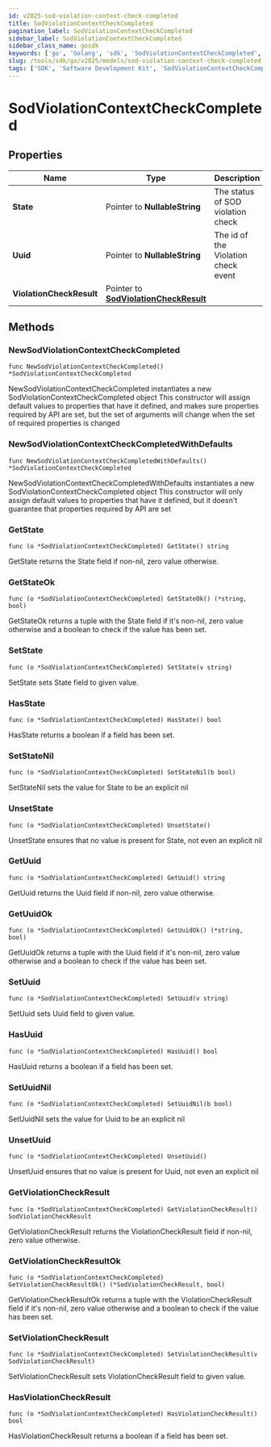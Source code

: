 ```yaml
---
id: v2025-sod-violation-context-check-completed
title: SodViolationContextCheckCompleted
pagination_label: SodViolationContextCheckCompleted
sidebar_label: SodViolationContextCheckCompleted
sidebar_class_name: gosdk
keywords: ['go', 'Golang', 'sdk', 'SodViolationContextCheckCompleted', 'V2025SodViolationContextCheckCompleted'] 
slug: /tools/sdk/go/v2025/models/sod-violation-context-check-completed
tags: ['SDK', 'Software Development Kit', 'SodViolationContextCheckCompleted', 'V2025SodViolationContextCheckCompleted']
---
```


# SodViolationContextCheckCompleted

## Properties

Name | Type | Description | Notes
------------ | ------------- | ------------- | -------------
**State** | Pointer to **NullableString** | The status of SOD violation check | [optional] 
**Uuid** | Pointer to **NullableString** | The id of the Violation check event | [optional] 
**ViolationCheckResult** | Pointer to [**SodViolationCheckResult**](sod-violation-check-result) |  | [optional] 

## Methods

### NewSodViolationContextCheckCompleted

`func NewSodViolationContextCheckCompleted() *SodViolationContextCheckCompleted`

NewSodViolationContextCheckCompleted instantiates a new SodViolationContextCheckCompleted object
This constructor will assign default values to properties that have it defined,
and makes sure properties required by API are set, but the set of arguments
will change when the set of required properties is changed

### NewSodViolationContextCheckCompletedWithDefaults

`func NewSodViolationContextCheckCompletedWithDefaults() *SodViolationContextCheckCompleted`

NewSodViolationContextCheckCompletedWithDefaults instantiates a new SodViolationContextCheckCompleted object
This constructor will only assign default values to properties that have it defined,
but it doesn't guarantee that properties required by API are set

### GetState

`func (o *SodViolationContextCheckCompleted) GetState() string`

GetState returns the State field if non-nil, zero value otherwise.

### GetStateOk

`func (o *SodViolationContextCheckCompleted) GetStateOk() (*string, bool)`

GetStateOk returns a tuple with the State field if it's non-nil, zero value otherwise
and a boolean to check if the value has been set.

### SetState

`func (o *SodViolationContextCheckCompleted) SetState(v string)`

SetState sets State field to given value.

### HasState

`func (o *SodViolationContextCheckCompleted) HasState() bool`

HasState returns a boolean if a field has been set.

### SetStateNil

`func (o *SodViolationContextCheckCompleted) SetStateNil(b bool)`

 SetStateNil sets the value for State to be an explicit nil

### UnsetState
`func (o *SodViolationContextCheckCompleted) UnsetState()`

UnsetState ensures that no value is present for State, not even an explicit nil
### GetUuid

`func (o *SodViolationContextCheckCompleted) GetUuid() string`

GetUuid returns the Uuid field if non-nil, zero value otherwise.

### GetUuidOk

`func (o *SodViolationContextCheckCompleted) GetUuidOk() (*string, bool)`

GetUuidOk returns a tuple with the Uuid field if it's non-nil, zero value otherwise
and a boolean to check if the value has been set.

### SetUuid

`func (o *SodViolationContextCheckCompleted) SetUuid(v string)`

SetUuid sets Uuid field to given value.

### HasUuid

`func (o *SodViolationContextCheckCompleted) HasUuid() bool`

HasUuid returns a boolean if a field has been set.

### SetUuidNil

`func (o *SodViolationContextCheckCompleted) SetUuidNil(b bool)`

 SetUuidNil sets the value for Uuid to be an explicit nil

### UnsetUuid
`func (o *SodViolationContextCheckCompleted) UnsetUuid()`

UnsetUuid ensures that no value is present for Uuid, not even an explicit nil
### GetViolationCheckResult

`func (o *SodViolationContextCheckCompleted) GetViolationCheckResult() SodViolationCheckResult`

GetViolationCheckResult returns the ViolationCheckResult field if non-nil, zero value otherwise.

### GetViolationCheckResultOk

`func (o *SodViolationContextCheckCompleted) GetViolationCheckResultOk() (*SodViolationCheckResult, bool)`

GetViolationCheckResultOk returns a tuple with the ViolationCheckResult field if it's non-nil, zero value otherwise
and a boolean to check if the value has been set.

### SetViolationCheckResult

`func (o *SodViolationContextCheckCompleted) SetViolationCheckResult(v SodViolationCheckResult)`

SetViolationCheckResult sets ViolationCheckResult field to given value.

### HasViolationCheckResult

`func (o *SodViolationContextCheckCompleted) HasViolationCheckResult() bool`

HasViolationCheckResult returns a boolean if a field has been set.


